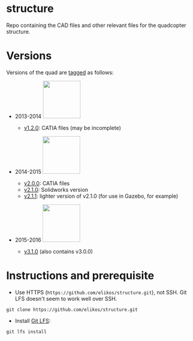 # structure

Repo containing the CAD files and other relevant files for the quadcopter structure.

# Versions

Versions of the quad are [tagged](https://github.com/elikos/structure/releases) as follows:

* 2013-2014 <img src="http://i.imgur.com/c47SALA.jpg" width="100">
  * [v1.2.0](https://github.com/elikos/structure/archive/v1.2.0.zip): CATIA files (may be incomplete)

* 2014-2015 <img src="http://i.imgur.com/eHG52JR.jpg" width="100">
  * [v2.0.0](https://github.com/elikos/structure/archive/v2.0.0.zip): CATIA files
  * [v2.1.0](https://github.com/elikos/structure/archive/v2.1.0.zip): Solidworks version
  * [v2.1.1](https://github.com/elikos/structure/archive/v2.1.1.zip): lighter version of v2.1.0 (for use in Gazebo, for example)

* 2015-2016 <img src="http://i.imgur.com/KmiRHTE.jpg" width="100">
  * [v3.1.0](https://github.com/elikos/structure/archive/v3.1.0.zip) (also contains v3.0.0)

# Instructions and prerequisite

* Use HTTPS (`https://github.com/elikos/structure.git`), not SSH. Git LFS doesn't seem to work well over SSH.
```
git clone https://github.com/elikos/structure.git
```

* Install [Git LFS](https://git-lfs.github.com/):
```
git lfs install
```